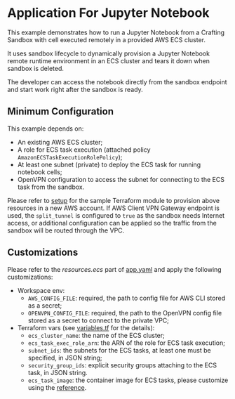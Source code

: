 # Application For Jupyter Notebook

This example demonstrates how to run a Jupyter Notebook from a Crafting Sandbox with cell executed remotely
in a provided AWS ECS cluster.

It uses sandbox lifecycle to dynamically provision a Jupyter Notebook remote runtime environment in an ECS cluster
and tears it down when sandbox is deleted.

The developer can access the notebook directly from the sandbox endpoint and start work right after the sandbox is ready.

## Minimum Configuration

This example depends on:

- An existing AWS ECS cluster;
- A role for ECS task execution (attached policy `AmazonECSTaskExecutionRolePolicy`);
- At least one subnet (private) to deploy the ECS task for running notebook cells;
- OpenVPN configuration to access the subnet for connecting to the ECS task from the sandbox.

Please refer to [setup](setup/README.md) for the sample Terraform module to provision above resources in a new AWS account.
If AWS Client VPN Gateway endpoint is used, the `split_tunnel` is configured to `true` as the sandbox needs Internet access,
or additional configuration can be applied so the traffic from the sandbox will be routed through the VPC.

## Customizations

Please refer to the _resources.ecs_ part of [app.yaml](app.yaml) and apply the following customizations:

- Workspace env:
  - `AWS_CONFIG_FILE`: required, the path to config file for AWS CLI stored as a secret;
  - `OPENVPN_CONFIG_FILE`: required, the path to the OpenVPN config file stored as a secret to connect to the private VPC;
- Terraform vars (see [variables.tf](tf/variables.tf) for the details):
  - `ecs_cluster_name`: the name of the ECS cluster;
  - `ecs_task_exec_role_arn`: the ARN of the role for ECS task execution;
  - `subnet_ids`: the subnets for the ECS tasks, at least one must be specified, in JSON string;
  - `security_group_ids`: explicit security groups attaching to the ECS task, in JSON string.
  - `ecs_task_image`: the container image for ECS tasks, please customize using the [reference](images/task/Dockerfile).
